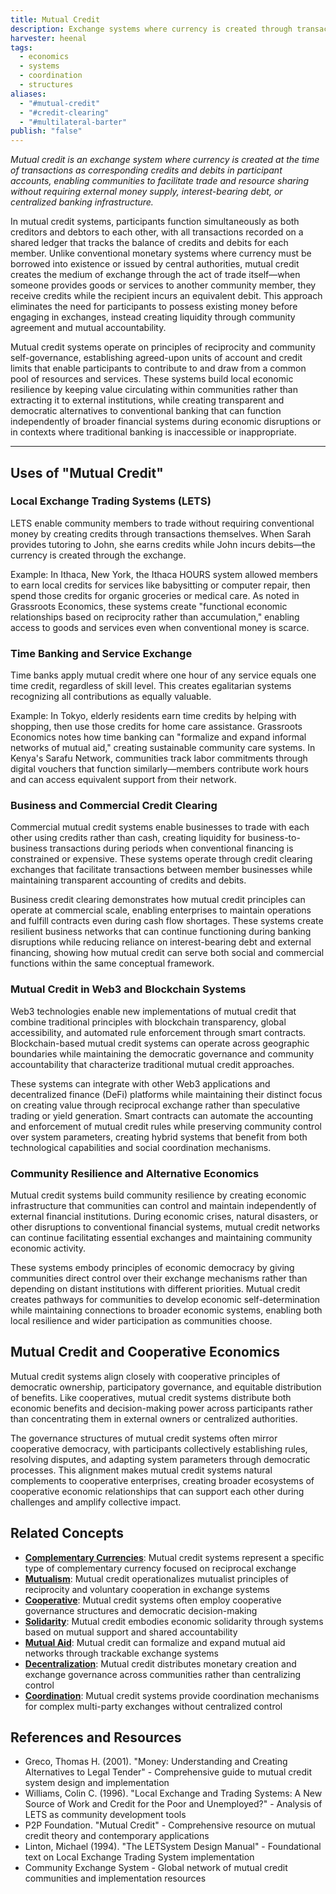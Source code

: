 ```yaml
---
title: Mutual Credit
description: Exchange systems where currency is created through transactions as corresponding credits and debits, enabling communities to facilitate trade without requiring external money supply or centralized banking infrastructure
harvester: heenal
tags:
  - economics
  - systems
  - coordination
  - structures
aliases:
  - "#mutual-credit"
  - "#credit-clearing"
  - "#multilateral-barter"
publish: "false"
---
```


_Mutual credit is an exchange system where currency is created at the time of transactions as corresponding credits and debits in participant accounts, enabling communities to facilitate trade and resource sharing without requiring external money supply, interest-bearing debt, or centralized banking infrastructure._

In mutual credit systems, participants function simultaneously as both creditors and debtors to each other, with all transactions recorded on a shared ledger that tracks the balance of credits and debits for each member. Unlike conventional monetary systems where currency must be borrowed into existence or issued by central authorities, mutual credit creates the medium of exchange through the act of trade itself—when someone provides goods or services to another community member, they receive credits while the recipient incurs an equivalent debit. This approach eliminates the need for participants to possess existing money before engaging in exchanges, instead creating liquidity through community agreement and mutual accountability.

Mutual credit systems operate on principles of reciprocity and community self-governance, establishing agreed-upon units of account and credit limits that enable participants to contribute to and draw from a common pool of resources and services. These systems build local economic resilience by keeping value circulating within communities rather than extracting it to external institutions, while creating transparent and democratic alternatives to conventional banking that can function independently of broader financial systems during economic disruptions or in contexts where traditional banking is inaccessible or inappropriate.

---

## Uses of "Mutual Credit"

### Local Exchange Trading Systems (LETS)

LETS enable community members to trade without requiring conventional money by creating credits through transactions themselves. When Sarah provides tutoring to John, she earns credits while John incurs debits—the currency is created through the exchange.

Example: In Ithaca, New York, the Ithaca HOURS system allowed members to earn local credits for services like babysitting or computer repair, then spend those credits for organic groceries or medical care. As noted in Grassroots Economics, these systems create "functional economic relationships based on reciprocity rather than accumulation," enabling access to goods and services even when conventional money is scarce.

### Time Banking and Service Exchange

Time banks apply mutual credit where one hour of any service equals one time credit, regardless of skill level. This creates egalitarian systems recognizing all contributions as equally valuable.

Example: In Tokyo, elderly residents earn time credits by helping with shopping, then use those credits for home care assistance. Grassroots Economics notes how time banking can "formalize and expand informal networks of mutual aid," creating sustainable community care systems. In Kenya's Sarafu Network, communities track labor commitments through digital vouchers that function similarly—members contribute work hours and can access equivalent support from their network.

### Business and Commercial Credit Clearing

Commercial mutual credit systems enable businesses to trade with each other using credits rather than cash, creating liquidity for business-to-business transactions during periods when conventional financing is constrained or expensive. These systems operate through credit clearing exchanges that facilitate transactions between member businesses while maintaining transparent accounting of credits and debits.

Business credit clearing demonstrates how mutual credit principles can operate at commercial scale, enabling enterprises to maintain operations and fulfill contracts even during cash flow shortages. These systems create resilient business networks that can continue functioning during banking disruptions while reducing reliance on interest-bearing debt and external financing, showing how mutual credit can serve both social and commercial functions within the same conceptual framework.

### Mutual Credit in Web3 and Blockchain Systems

Web3 technologies enable new implementations of mutual credit that combine traditional principles with blockchain transparency, global accessibility, and automated rule enforcement through smart contracts. Blockchain-based mutual credit systems can operate across geographic boundaries while maintaining the democratic governance and community accountability that characterize traditional mutual credit approaches.

These systems can integrate with other Web3 applications and decentralized finance (DeFi) platforms while maintaining their distinct focus on creating value through reciprocal exchange rather than speculative trading or yield generation. Smart contracts can automate the accounting and enforcement of mutual credit rules while preserving community control over system parameters, creating hybrid systems that benefit from both technological capabilities and social coordination mechanisms.

### Community Resilience and Alternative Economics

Mutual credit systems build community resilience by creating economic infrastructure that communities can control and maintain independently of external financial institutions. During economic crises, natural disasters, or other disruptions to conventional financial systems, mutual credit networks can continue facilitating essential exchanges and maintaining community economic activity.

These systems embody principles of economic democracy by giving communities direct control over their exchange mechanisms rather than depending on distant institutions with different priorities. Mutual credit creates pathways for communities to develop economic self-determination while maintaining connections to broader economic systems, enabling both local resilience and wider participation as communities choose.

## Mutual Credit and Cooperative Economics

Mutual credit systems align closely with cooperative principles of democratic ownership, participatory governance, and equitable distribution of benefits. Like cooperatives, mutual credit systems distribute both economic benefits and decision-making power across participants rather than concentrating them in external owners or centralized authorities.

The governance structures of mutual credit systems often mirror cooperative democracy, with participants collectively establishing rules, resolving disputes, and adapting system parameters through democratic processes. This alignment makes mutual credit systems natural complements to cooperative enterprises, creating broader ecosystems of cooperative economic relationships that can support each other during challenges and amplify collective impact.

## Related Concepts

- **[Complementary Currencies](tags/complementary-currencies.md)**: Mutual credit systems represent a specific type of complementary currency focused on reciprocal exchange
- **[Mutualism](tags/mutualism.md)**: Mutual credit operationalizes mutualist principles of reciprocity and voluntary cooperation in exchange systems
- **[Cooperative](tags/cooperative.md)**: Mutual credit systems often employ cooperative governance structures and democratic decision-making
- **[Solidarity](tags/solidarity.md)**: Mutual credit embodies economic solidarity through systems based on mutual support and shared accountability
- **[Mutual Aid](tags/mutual-aid.md)**: Mutual credit can formalize and expand mutual aid networks through trackable exchange systems
- **[Decentralization](tags/decentralization.md)**: Mutual credit distributes monetary creation and exchange governance across communities rather than centralizing control
- **[Coordination](tags/coordination.md)**: Mutual credit systems provide coordination mechanisms for complex multi-party exchanges without centralized control

## References and Resources

- Greco, Thomas H. (2001). "Money: Understanding and Creating Alternatives to Legal Tender" - Comprehensive guide to mutual credit system design and implementation
- Williams, Colin C. (1996). "Local Exchange and Trading Systems: A New Source of Work and Credit for the Poor and Unemployed?" - Analysis of LETS as community development tools
- P2P Foundation. "Mutual Credit" - Comprehensive resource on mutual credit theory and contemporary applications
- Linton, Michael (1994). "The LETSystem Design Manual" - Foundational text on Local Exchange Trading System implementation
- Community Exchange System - Global network of mutual credit communities and implementation resources